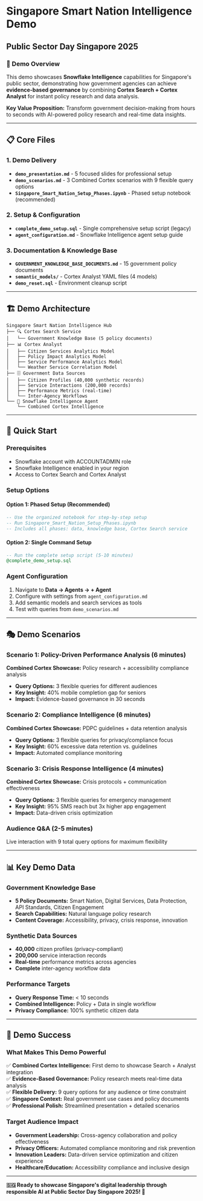 # Singapore Smart Nation Intelligence Demo
## Public Sector Day Singapore 2025

### 🎯 Demo Overview
This demo showcases **Snowflake Intelligence** capabilities for Singapore's public sector, demonstrating how government agencies can achieve **evidence-based governance** by combining **Cortex Search + Cortex Analyst** for instant policy research and data analysis.

**Key Value Proposition:** Transform government decision-making from hours to seconds with AI-powered policy research and real-time data insights.

---

## 📋 Core Files

### 1. Demo Delivery
- **`demo_presentation.md`** - 5 focused slides for professional setup
- **`demo_scenarios.md`** - 3 Combined Cortex scenarios with 9 flexible query options
- **`Singapore_Smart_Nation_Setup_Phases.ipynb`** - Phased setup notebook (recommended)

### 2. Setup & Configuration
- **`complete_demo_setup.sql`** - Single comprehensive setup script (legacy)
- **`agent_configuration.md`** - Snowflake Intelligence agent setup guide

### 3. Documentation & Knowledge Base
- **`GOVERNMENT_KNOWLEDGE_BASE_DOCUMENTS.md`** - 15 government policy documents
- **`semantic_models/`** - Cortex Analyst YAML files (4 models)
- **`demo_reset.sql`** - Environment cleanup script

---

## 🏗️ Demo Architecture

```
Singapore Smart Nation Intelligence Hub
├── 🔍 Cortex Search Service
│   └── Government Knowledge Base (5 policy documents)
├── 📊 Cortex Analyst 
│   ├── Citizen Services Analytics Model
│   ├── Policy Impact Analytics Model
│   ├── Service Performance Analytics Model
│   └── Weather Service Correlation Model
├── 🗄️ Government Data Sources
│   ├── Citizen Profiles (40,000 synthetic records)
│   ├── Service Interactions (200,000 records)
│   ├── Performance Metrics (real-time)
│   └── Inter-Agency Workflows
└── 🤖 Snowflake Intelligence Agent
    └── Combined Cortex Intelligence
```

---

## 🚀 Quick Start

### Prerequisites
- Snowflake account with ACCOUNTADMIN role
- Snowflake Intelligence enabled in your region
- Access to Cortex Search and Cortex Analyst

### Setup Options

#### Option 1: Phased Setup (Recommended)
```sql
-- Use the organized notebook for step-by-step setup
-- Run Singapore_Smart_Nation_Setup_Phases.ipynb
-- Includes all phases: data, knowledge base, Cortex Search service
```

#### Option 2: Single Command Setup
```sql
-- Run the complete setup script (5-10 minutes)
@complete_demo_setup.sql
```

### Agent Configuration
1. Navigate to **Data → Agents → + Agent**
2. Configure with settings from `agent_configuration.md`
3. Add semantic models and search services as tools
4. Test with queries from `demo_scenarios.md`

---

## 🎭 Demo Scenarios

### **Scenario 1: Policy-Driven Performance Analysis** (6 minutes)
**Combined Cortex Showcase:** Policy research + accessibility compliance analysis
- **Query Options:** 3 flexible queries for different audiences
- **Key Insight:** 40% mobile completion gap for seniors
- **Impact:** Evidence-based governance in 30 seconds

### **Scenario 2: Compliance Intelligence** (6 minutes)  
**Combined Cortex Showcase:** PDPC guidelines + data retention analysis
- **Query Options:** 3 flexible queries for privacy/compliance focus
- **Key Insight:** 60% excessive data retention vs. guidelines
- **Impact:** Automated compliance monitoring

### **Scenario 3: Crisis Response Intelligence** (4 minutes)
**Combined Cortex Showcase:** Crisis protocols + communication effectiveness
- **Query Options:** 3 flexible queries for emergency management
- **Key Insight:** 95% SMS reach but 3x higher app engagement
- **Impact:** Data-driven crisis optimization

### **Audience Q&A** (2-5 minutes)
Live interaction with 9 total query options for maximum flexibility

---

## 📊 Key Demo Data

### Government Knowledge Base
- **5 Policy Documents:** Smart Nation, Digital Services, Data Protection, API Standards, Citizen Engagement
- **Search Capabilities:** Natural language policy research
- **Content Coverage:** Accessibility, privacy, crisis response, innovation

### Synthetic Data Sources
- **40,000** citizen profiles (privacy-compliant)
- **200,000** service interaction records  
- **Real-time** performance metrics across agencies
- **Complete** inter-agency workflow data

### Performance Targets
- **Query Response Time:** < 10 seconds
- **Combined Intelligence:** Policy + Data in single workflow
- **Privacy Compliance:** 100% synthetic citizen data

---

## 🎯 Demo Success

### What Makes This Demo Powerful
✅ **Combined Cortex Intelligence:** First demo to showcase Search + Analyst integration  
✅ **Evidence-Based Governance:** Policy research meets real-time data analysis  
✅ **Flexible Delivery:** 9 query options for any audience or time constraint  
✅ **Singapore Context:** Real government use cases and policy documents  
✅ **Professional Polish:** Streamlined presentation + detailed scenarios  

### Target Audience Impact
- **Government Leadership:** Cross-agency collaboration and policy effectiveness
- **Privacy Officers:** Automated compliance monitoring and risk prevention  
- **Innovation Leaders:** Data-driven service optimization and citizen experience
- **Healthcare/Education:** Accessibility compliance and inclusive design

---

**🇸🇬 Ready to showcase Singapore's digital leadership through responsible AI at Public Sector Day Singapore 2025! 🚀**